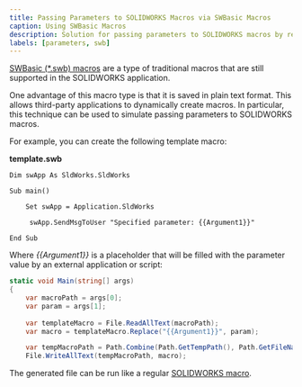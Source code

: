 ```yaml
---
title: Passing Parameters to SOLIDWORKS Macros via SWBasic Macros
caption: Using SWBasic Macros
description: Solution for passing parameters to SOLIDWORKS macros by replacing text in SWBasic macros
labels: [parameters, swb]
---
```

[SWBasic (*.swb) macros](/docs/codestack/solidworks-api/getting-started/macros/types#swbasic-macros.swb) are a type of traditional macros that are still supported in the SOLIDWORKS application.

One advantage of this macro type is that it is saved in plain text format. This allows third-party applications to dynamically create macros. In particular, this technique can be used to simulate passing parameters to SOLIDWORKS macros.

For example, you can create the following template macro:

**template.swb**

```vba
Dim swApp As SldWorks.SldWorks

Sub main()
        
    Set swApp = Application.SldWorks
        
     swApp.SendMsgToUser "Specified parameter: {{Argument1}}"
    
End Sub
```

Where *{{Argument1}}* is a placeholder that will be filled with the parameter value by an external application or script:

```cs jagged-bottom 
static void Main(string[] args)
{
    var macroPath = args[0];
    var param = args[1];
    
    var templateMacro = File.ReadAllText(macroPath);
    var macro = templateMacro.Replace("{{Argument1}}", param);

    var tempMacroPath = Path.Combine(Path.GetTempPath(), Path.GetFileName(macroPath));
    File.WriteAllText(tempMacroPath, macro);
```

The generated file can be run like a regular [SOLIDWORKS macro](/docs/codestack/solidworks-api/application/frame/run-macros-group/).